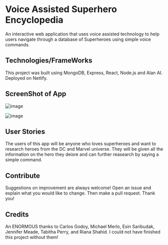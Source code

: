 #  Voice Assisted Superhero Encyclopedia 

An interactive web application that uses voice assisted technology to help users navigate through a database of Superheroes using simple voice commands. 

## Technologies/FrameWorks

This project was built using MongoDB, Express, React, Node.js and Alan AI. Deployed on Netlify.

## ScreenShot of App

![image](https://user-images.githubusercontent.com/47430018/117081668-56a91100-ad0e-11eb-80c8-18de37fdf5a0.png)

![image](https://user-images.githubusercontent.com/47430018/117081759-8e17bd80-ad0e-11eb-8847-7326610d9321.png)

## User Stories

The users of this app will be anyone who loves superheroes and want to research heroes from the DC and Marvel universe. They will be given all the information on the hero they deisre and can further reasearch by saying a simple command. 
## Contribute

Suggestions on improvement are always welcome! Open an issue and explain what you would like to change. Then make a pull request. Thank you!

## Credits

An ENORMOUS thanks to Carlos Godoy, Michael Merlo, Esin Saribudak, Jennifer Meade, Tabitha Perry, and Riana Shahid. I could not have finished this project without them!